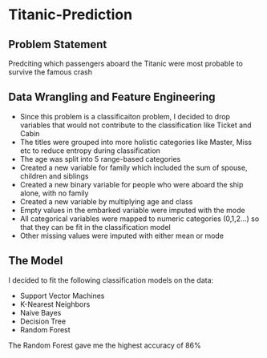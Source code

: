 # Titanic-Prediction

## Problem Statement
Predciting which passengers aboard the Titanic were most probable to survive the famous crash

## Data Wrangling and Feature Engineering
- Since this problem is a classificaiton problem, I decided to drop variables that would not contribute to the classification like Ticket and Cabin
- The titles were grouped into more holistic categories like Master, Miss etc to reduce entropy during classification
- The age was split into 5 range-based categories
- Created a new variable for family which included the sum of spouse, children and siblings
- Created a new binary variable for people who were aboard the ship alone, with no family
- Created a new variable by multiplying age and class 
- Empty values in the embarked variable were imputed with the mode
- All categorical variables were mapped to numeric categories (0,1,2...) so that they can be fit in the classification model
- Other missing values were imputed with either mean or mode

## The Model
I decided to fit the following classification models on the data:
- Support Vector Machines
- K-Nearest Neighbors
- Naive Bayes
- Decision Tree
- Random Forest

The Random Forest gave me the highest accuracy of 86%
